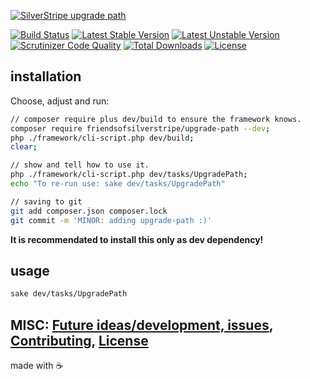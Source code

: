 [![SilverStripe upgrade path](https://cdn.rawgit.com/FriendsOfSilverStripe/upgrade-path/master/docs/example.png)](https://github.com/FriendsOfSilverStripe/upgrade-path "A screenshot says more than words.")

[![Build Status](https://api.travis-ci.org/FriendsOfSilverStripe/upgrade-path.svg?branch=master)](https://travis-ci.org/FriendsOfSilverStripe/upgrade-path)
[![Latest Stable Version](https://poser.pugx.org/FriendsOfSilverStripe/upgrade-path/version.svg)](https://github.com/FriendsOfSilverStripe/upgrade-path/releases)
[![Latest Unstable Version](https://poser.pugx.org/FriendsOfSilverStripe/upgrade-path/v/unstable.svg)](https://packagist.org/packages/FriendsOfSilverStripe/upgrade-path)
[![Scrutinizer Code Quality](https://img.shields.io/scrutinizer/g/FriendsOfSilverStripe/upgrade-path.svg)](https://scrutinizer-ci.com/g/FriendsOfSilverStripe/upgrade-path?branch=master)
[![Total Downloads](https://poser.pugx.org/FriendsOfSilverStripe/upgrade-path/downloads.svg)](https://packagist.org/packages/FriendsOfSilverStripe/upgrade-path)
[![License](https://poser.pugx.org/FriendsOfSilverStripe/upgrade-path/license.svg)](https://github.com/FriendsOfSilverStripe/upgrade-path/blob/master/license.md)

## installation

Choose, adjust and run:

```bash
// composer require plus dev/build to ensure the framework knows.
composer require friendsofsilverstripe/upgrade-path --dev;
php ./framework/cli-script.php dev/build;
clear;

// show and tell how to use it.
php ./framework/cli-script.php dev/tasks/UpgradePath;
echo "To re-run use: sake dev/tasks/UpgradePath"

// saving to git
git add composer.json composer.lock
git commit -m 'MINOR: adding upgrade-path :)'
```

**It is recommendated to install this only as dev dependency!**

## usage

```bash
sake dev/tasks/UpgradePath
```

## MISC: [Future ideas/development, issues](https://github.com/FriendsOfSilverStripe/upgrade-path/issues), [Contributing](https://github.com/FriendsOfSilverStripe/upgrade-path/blob/master/CONTRIBUTING.md), [License](https://github.com/FriendsOfSilverStripe/upgrade-path/blob/master/license.md)

made with :coffee:
